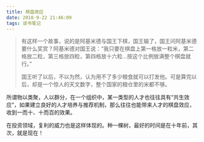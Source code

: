 ```yaml
---
title: 棋盘效应
date: 2018-9-22 21:46:09
tags: 读书笔记
---
```


> 有这样一个故事，说的是阿基米德与国王下棋，国王输了，国王问阿基米德要什么奖赏？阿基米德对国王说：“我只要在棋盘上第一格放一粒米，第二格放二粒，第三格放四粒，第四格放十六粒…按这个比例放满整个棋盘就行。”
>
> 国王听了以后，不以为然，认为用不了多少粮食就可以打发他。可是算完以后，却是一个惊人的天文数字，整个国家的粮仓里的米都不够。

所谓物以类聚，人以群分，在一个组织中，某一类型的人才也往往具有“共生效应”，如果建立良好的人才培养与推荐机制，那么往往也能带来人才的棋盘效应，收到一而十、十而百的效果。

在投资领域，复利的威力也是这样体现的。种一棵树，最好的时间是在十年前，其次，就是现在！